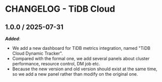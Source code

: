 # CHANGELOG - TiDB Cloud

## 1.0.0 / 2025-07-31

***Added***:

* We add a new dashboard for TiDB metrics integration, named "TiDB Cloud Dynamic Tracker".
* Compared with the formal one, we add several panels about cluster performance, resource control, DM job etc.
* Because the new version and old version should exist at the same time, so we add a new panel rather than modify on the original one.
